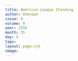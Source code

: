 ```yaml
---
title: American League Standing
author: Unknown
issue: 6
volume: 9
year: 1916
month: 35
day: V
tags:
layout: page.njk
image:
---
```


